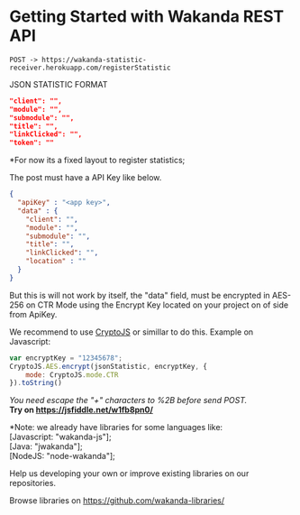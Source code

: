 # Getting Started with Wakanda REST API

```POST -> https://wakanda-statistic-receiver.herokuapp.com/registerStatistic```<br>

JSON STATISTIC FORMAT
```json
"client": "",
"module": "",
"submodule": "",
"title": "",
"linkClicked": "",
"token": ""
```
*For now its a fixed layout to register statistics;<br>

The post must have a API Key like below.

```json
{
  "apiKey" : "<app key>",
  "data" : {
    "client": "",
    "module": "",
    "submodule": "",
    "title": "",
    "linkClicked": "",
    "location" : ""
  }
}
```
But this is will not work by itself, the "data" field, must be encrypted in AES-256 on CTR Mode using the Encrypt Key located on your project on of side from ApiKey.

We recommend to use <a href="https://code.google.com/archive/p/crypto-js"> CryptoJS</a> or simillar to do this.
Example on Javascript:

```javascript
var encryptKey = "12345678";
CryptoJS.AES.encrypt(jsonStatistic, encryptKey, {
    mode: CryptoJS.mode.CTR
}).toString()
```
*You need escape the "+" characters to %2B before send POST.*
<br><b>Try on https://jsfiddle.net/w1fb8pn0/</b>

*Note: we already have libraries for some languages like: 
<br>[Javascript: "wakanda-js"];
<br>[Java: "jwakanda"];
<br>[NodeJS: "node-wakanda"];

Help us developing your own or improve existing libraries on our repositories.

Browse libraries on https://github.com/wakanda-libraries/
